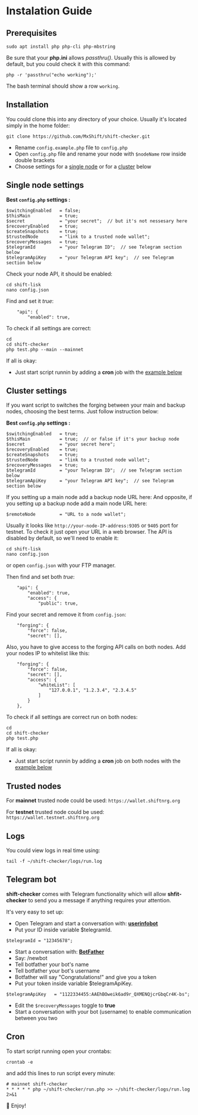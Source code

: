 # Instalation Guide


## Prerequisites

```
sudo apt install php php-cli php-mbstring
```

Be sure that your **php.ini** allows *passthru()*. Usually this is allowed by default, but you could check it with this command:
```
php -r 'passthru("echo working");'
```

The bash terminal should show a row `working`.


## Installation
You could clone this into any directory of your choice. 
Usually it's located simply in the home folder:
```
git clone https://github.com/MxShift/shift-checker.git
```
* Rename `config.example.php` file to `config.php`
* Open `config.php` file and rename your node with `$nodeName` row inside double brackets
* Choose settings for a [single node](#single-node-settings) or for a [cluster](#cluster-settings) below


## Single node settings

**Best `config.php` settings :**

```
$switchingEnabled   = false;
$thisMain           = true;
$secret             = "your secret";  // but it's not nessesary here
$recoveryEnabled    = true;
$createSnapshots    = true;
$trustedNode        = "link to a trusted node wallet";
$recoveryMessages   = true;
$telegramId         = "your Telegram ID";  // see Telegram section below
$telegramApiKey     = "your Telegram API key";  // see Telegram section below
```

Check your node API, it should be enabled:

```
cd shift-lisk
nano config.json
```

Find and set it *true*:
```
    "api": {
        "enabled": true,
```

To check if all settings are correct:

```
cd
cd shift-checker
php test.php --main --mainnet
```
If all is okay:

* Just start script runnin by adding a **cron** job with the [example below](#cron)


## Cluster settings

If you want script to switches the forging between your main and backup nodes, choosing the best terms. Just follow instruction below:

**Best `config.php` settings :**

```
$switchingEnabled   = true;
$thisMain           = true;  // or false if it's your backup node
$secret             = "your secret here";
$recoveryEnabled    = true;
$createSnapshots    = true;
$trustedNode        = "link to a trusted node wallet";
$recoveryMessages   = true;
$telegramId         = "your Telegram ID";  // see Telegram section below
$telegramApiKey     = "your Telegram API key";  // see Telegram section below
```

If you setting up a main node add a backup node URL here:
And opposite, if you setting up a backup node add a main node URL here:
```
$remoteNode         = "URL to a node wallet";
```

Usually it looks like `http://your-node-IP-address:9305` or `9405` port for testnet.
To check it just open your URL in a web browser. The API is disabled by default, so we'll need to enable it:

```
cd shift-lisk
nano config.json
```

or open `config.json` with your FTP manager.

Then find and set both *true*:
```
    "api": {
        "enabled": true,
        "access": {
            "public": true,

```

Find your secret and remove it from `config.json`:

```
    "forging": {
        "force": false,
        "secret": [],
```

Also, you have to give access to the forging API calls on both nodes. Add your nodes IP to whitelist like this:
```
    "forging": {
        "force": false,
        "secret": [],
        "access": {
            "whiteList": [
                "127.0.0.1", "1.2.3.4", "2.3.4.5"
            ]
        }
    },
```

To check if all settings are correct run on both nodes:

```
cd
cd shift-checker
php test.php
```

If all is okay:

* Just start script runnin by adding a **cron** job on both nodes with the [example below](#cron)


## Trusted nodes

For **mainnet** trusted node could be used: `https://wallet.shiftnrg.org`

For **testnet** trusted node could be used: `https://wallet.testnet.shiftnrg.org`


## Logs

You could view logs in real time using:

```
tail -f ~/shift-checker/logs/run.log
```

## Telegram bot
**shift-checker** comes with Telegram functionality which will allow **shfit-checker** to send you a message if anything requires your attention. 

It's very easy to set up: 

* Open Telegram and start a conversation with: **[userinfobot](https://t.me/userinfobot)**
* Put your ID inside variable $telegramId. 
```
$telegramId = "12345678";
```
* Start a conversation with: **[BotFather](https://t.me/BotFather)**
* Say: /newbot
* Tell botfather your bot's name
* Tell botfather your bot's username
* Botfather will say "Congratulations!" and give you a token
* Put your token inside variable $telegramApiKey. 
```
$telegramApiKey   = "1122334455:AAEhBOweik6ad9r_QXMENQjcrGbqCr4K-bs";
```
* Edit the `$recoveryMessages` toggle to **true**
* Start a conversation with your bot (username) to enable communication between you two


## Cron

To start script running open your crontabs:

```
crontab -e
```

and add this lines to run script every minute:

```
# mainnet shift-checker 
* * * * * php ~/shift-checker/run.php >> ~/shift-checker/logs/run.log 2>&1
```

:tada: Enjoy!